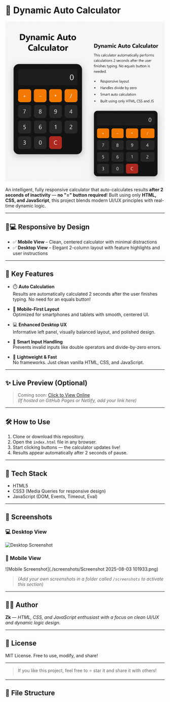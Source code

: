 
# 🔢 Dynamic Auto Calculator
![Dynamic Auto Calculator Preview](./preview.png)

An intelligent, fully responsive calculator that auto-calculates results **after 2 seconds of inactivity** — **no "=" button required**! Built using only **HTML, CSS, and JavaScript**, this project blends modern UI/UX principles with real-time dynamic logic.

---

## 📱💻 Responsive by Design

- ✅ **Mobile View** – Clean, centered calculator with minimal distractions
- ✅ **Desktop View** – Elegant 2-column layout with feature highlights and user instructions

---

## 🚀 Key Features

- ⏱️ **Auto Calculation**  
  Results are automatically calculated 2 seconds after the user finishes typing. No need for an equals button!

- 📱 **Mobile-First Layout**  
  Optimized for smartphones and tablets with smooth, centered UI.

- 💻 **Enhanced Desktop UX**  
  Informative left panel, visually balanced layout, and polished design.

- 🧠 **Smart Input Handling**  
  Prevents invalid inputs like double operators and divide-by-zero errors.

- 🎯 **Lightweight & Fast**  
  No frameworks. Just clean vanilla HTML, CSS, and JavaScript.

---

## ✨ Live Preview (Optional)

> Coming soon: [Click to View Online](#)  
*(If hosted on GitHub Pages or Netlify, add your link here)*

---

## 🛠️ How to Use

1. Clone or download this repository.
2. Open the `index.html` file in any browser.
3. Start clicking buttons — the calculator updates live!
4. Results appear automatically after 2 seconds of pause.

---

## 🔧 Tech Stack

- HTML5
- CSS3 (Media Queries for responsive design)
- JavaScript (DOM, Events, Timeout, Eval)

---

## 📸 Screenshots

### 💻 Desktop View
![Desktop Screenshot](./screenshots/desktop.png)

### 📱 Mobile View
![Mobile Screenshot](./screenshots/Screenshot 2025-08-03 101933.png)

> *(Add your own screenshots in a folder called `/screenshots` to activate this section)*

---

## 🧑‍💻 Author

**Zk** — *HTML, CSS, and JavaScript enthusiast with a focus on clean UI/UX and dynamic logic design.*

---

## 📢 License

MIT License. Free to use, modify, and share!

---

> If you like this project, feel free to ⭐ star it and share it with others!


---

## 📂 File Structure

